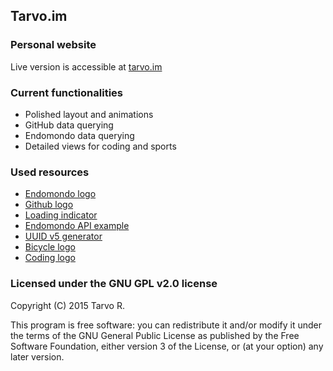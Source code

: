 ## Tarvo.im
### Personal website
Live version is accessible at [tarvo.im](http://tarvo.im/)

### Current functionalities
* Polished layout and animations
* GitHub data querying
* Endomondo data querying
* Detailed views for coding and sports

### Used resources
* [Endomondo logo](https://www.iconfinder.com/icons/143904/edomondo_icon)
* [Github logo](https://github.com/logos)
* [Loading indicator](https://github.com/jxnblk/loading)
* [Endomondo API example](https://github.com/danekszy/phpEndomondoAPI)
* [UUID v5 generator](https://github.com/ramsey/uuid)
* [Bicycle logo](https://www.flickr.com/photos/martinmontingelli/5590724512)
* [Coding logo](http://www.flaticon.com/free-icon/wide-flat-screen-laptop_23283)

### Licensed under the GNU GPL v2.0 license
Copyright (C) 2015 Tarvo R.

This program is free software: you can redistribute it and/or modify
it under the terms of the GNU General Public License as published by
the Free Software Foundation, either version 3 of the License, or
(at your option) any later version.
